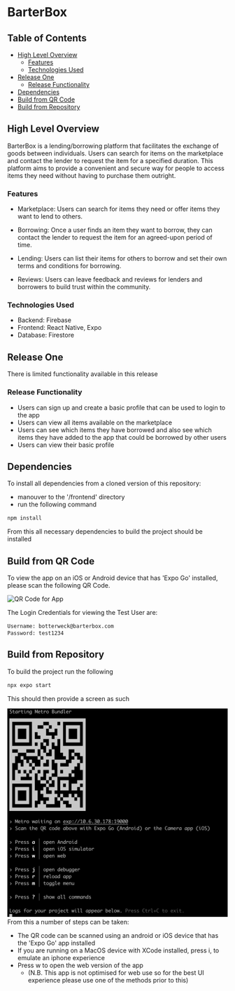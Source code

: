 # BarterBox <!-- omit in toc -->

## Table of Contents <!-- omit in toc -->
- [High Level Overview](#high-level-overview)
  - [Features](#features)
  - [Technologies Used](#technologies-used)
- [Release One](#release-one)
  - [Release Functionality](#release-functionality)
- [Dependencies](#dependencies)
- [Build from QR Code](#build-from-qr-code)
- [Build from Repository](#build-from-repository)

## High Level Overview 
BarterBox is a lending/borrowing platform that facilitates the exchange of goods between individuals. Users can search for items on the marketplace and contact the lender to request the item for a specified duration. This platform aims to provide a convenient and secure way for people to access items they need without having to purchase them outright.

### Features
-  Marketplace: Users can search for items they need or offer items they want to lend to others.

-   Borrowing: Once a user finds an item they want to borrow, they can contact the lender to request the item for an agreed-upon period of time.

-   Lending: Users can list their items for others to borrow and set their own terms and conditions for borrowing.

-   Reviews: Users can leave feedback and reviews for lenders and borrowers to build trust within the community.

### Technologies Used
-   Backend: Firebase
-   Frontend: React Native, Expo
-   Database: Firestore

## Release One
There is limited functionality available in this release

### Release Functionality
-   Users can sign up and create a basic profile that can be used to login to the app
-   Users can view all items available on the marketplace 
-   Users can see which items they have borrowed and also see which items they have added to the app that could be borrowed by other users
-   Users can view their basic profile

## Dependencies
To install all dependencies from a cloned version of this repository:
-   manouver to the '/frontend' directory
-   run the following command
```bash
npm install
```

From this all necessary dependencies to build the project should be installed

## Build from QR Code
To view the app on an iOS or Android device that has 'Expo Go' installed, please scan the following QR Code.

![QR Code for App]()

The Login Credentials for viewing the Test User are:
```
Username: botterweck@barterbox.com
Password: test1234
```

## Build from Repository
To build the project run the following 
```bash
npx expo start
```

This should then provide a screen as such

![Image of Command Line Output](images/QR_Code.png)
From this a number of steps can be taken:

-   The QR code can be scanned using an android or iOS device that has the 'Expo Go' app installed 
-   If you are running on a MacOS device with XCode installed, press i, to emulate an iphone experience
-   Press w to open the web version of the app 
    -   (N.B. This app is not optimised for web use so for the best UI experience please use one of the methods prior to this) 

